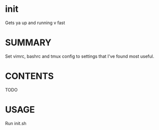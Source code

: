# init
Gets ya up and running v fast

# SUMMARY

Set vimrc, bashrc and tmux config to settings that I've found most useful.

# CONTENTS

  TODO

# USAGE

Run init.sh
